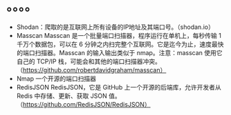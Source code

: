<!--
 * @Author: yzcyjc yzcyjc@foxmail.com
 * @Date: 2024-08-10 01:33:43
 * @LastEditors: yzcyjc yzcyjc@foxmail.com
 * @LastEditTime: 2024-08-11 03:12:02
 * @FilePath: \kuguatang\Network-tool.md
 * @Description: 这是默认设置,请设置`customMade`, 打开koroFileHeader查看配置 进行设置: https://github.com/OBKoro1/koro1FileHeader/wiki/%E9%85%8D%E7%BD%AE
-->

# 。。。。

- Shodan：爬取的是互联网上所有设备的IP地址及其端口号。（shodan.io）
- Masscan Masscan 是一个批量端口扫描器，程序运行在单机上，每秒传输 1 千万个数据包，可以在 6 分钟之内扫完整个互联网。它是迄今为止，速度最快的端口扫描器。Masscan 的输入输出类似于 nmap。注意：masscan 使用它自己的 TCP/IP 栈，可能会和其他的端口扫描器冲突。（https://github.com/robertdavidgraham/masscan）
- Nmap 一个开源的端口扫描器
- RedisJSON RedisJSON，它是 GitHub 上一个开源的后端库，允许开发者从 Redis 中存储、更新、获取 JSON 值。（https://github.com/RedisJSON/RedisJSON）
